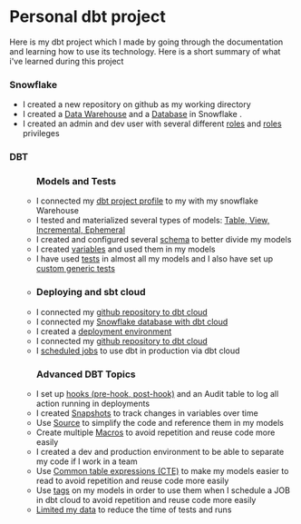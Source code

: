 <h1>Personal dbt project</h1>
<p>Here is my dbt project which I made by going through the documentation and learning how to use its technology. Here is a short summary of what i've learned during this project</p>


<h3>Snowflake</h3>
<ul>
<li>I created a new repository on github as my working directory</li>

<li>I created a <a href="https://docs.snowflake.com/en/sql-reference/sql/create-warehouse.html">Data Warehouse</a> and a <a href="https://docs.snowflake.com/en/sql-reference/sql/create-warehouse.html">Database</a> in Snowflake .</li>

<li>I created an admin and dev user with several different <a href="https://docs.snowflake.com/en/user-guide/security-access-control-overview.html#roles">roles</a> and <a href="https://docs.snowflake.com/en/user-guide/security-access-control-overview.html#privileges">roles</a> privileges</li>

</ul>

<h3>DBT</h3>
<ul>


<ul>


<h3>Models and Tests</h3>

<li>I connected my <a href="https://docs.getdbt.com/reference/warehouse-profiles/snowflake-profile">dbt project profile</a> to my with my snowflake Warehouse</li>

<li>I tested and materialized several types of models: <a href="https://docs.getdbt.com/docs/building-a-dbt-project/building-models/materializations">Table, View, Incremental, Ephemeral</a></li>

<li>I created and configured several <a href="https://docs.getdbt.com/reference/resource-properties/schema">schema</a> to better divide my models</li>

<li>I created <a href="https://docs.getdbt.com/docs/building-a-dbt-project/building-models/using-variables">variables</a> and used them in my models </li>

<li>I have used <a href="https://docs.getdbt.com/reference/resource-properties/tests">tests<a> in almost all my models and I also have set up <a href="https://docs.getdbt.com/docs/guides/writing-custom-generic-tests">custom generic tests</a><li>



<h3>Deploying and sbt cloud</h3>


<li>I connected my <a href="https://docs.getdbt.com/reference/resource-properties/tests">github repository to dbt cloud</a></li>

<li>I connected my <a href="https://docs.getdbt.com/docs/dbt-cloud/cloud-configuring-dbt-cloud/connecting-your-database">Snowflake database with dbt cloud</a></li>

<li>I created a <a href="https://docs.getdbt.com/docs/running-a-dbt-project/using-the-dbt-ide">deployment environment</a></li>

<li>I connected my <a href="https://docs.getdbt.com/reference/resource-properties/tests">github repository to dbt cloud</a></li>

<li>I <a href="https://docs.getdbt.com/docs/running-a-dbt-project/running-dbt-in-production">scheduled jobs</a> to use dbt in production via dbt cloud</li>



<h3>Advanced DBT Topics</h3>


<li>I set up <a href="https://docs.getdbt.com/docs/building-a-dbt-project/hooks-operations">hooks (pre-hook, post-hook)</a> and an Audit table to log all action running in deployments</li>

<li>I created <a href="https://docs.getdbt.com/docs/building-a-dbt-project/snapshots">Snapshots</a> to track changes in variables over time</li>

<li> Use <a href="https://docs.getdbt.com/docs/building-a-dbt-project/using-sources">Source</a> to simplify the code and reference them in my models</li>

<li>Create multiple <a href="https://docs.getdbt.com/docs/building-a-dbt-project/jinja-macros">Macros</a> to avoid repetition and reuse code more easily</li>

<li>I created a dev and production environment to be able to separate my code if I work in a team</li>

<li>Use <a href="https://docs.getdbt.com/docs/guides/best-practices#break-complex-models-up-into-smaller-pieces">Common table expressions (CTE)</a> to make my models easier to read  to avoid repetition and reuse code more easily</li>

<li>Use <a href="https://docs.getdbt.com/reference/resource-configs/tags">tags</a> on my models in order to use them when I schedule a JOB in dbt cloud to avoid repetition and reuse code more easily</li>

<li><a href="https://docs.getdbt.com/docs/guides/best-practices#limit-references-to-raw-data">Limited my data</a> to reduce the time of tests and runs</li>

</ul>
</ul>
